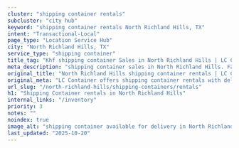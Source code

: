```yaml
---
cluster: "shipping container rentals"
subcluster: "city hub"
keyword: "shipping container rentals North Richland Hills, TX"
intent: "Transactional-Local"
page_type: "Location Service Hub"
city: "North Richland Hills, TX"
service_type: "shipping container"
title_tag: "Khf shipping container Sales in North Richland Hills | LC Container"
meta_description: "shipping container sales in North Richland Hills. Fast delivery, competitive pricing. Serving shipping containers area. Quote ID: HJ6. Call (214) 524-4168 for your free quote today."
original_title: "North Richland Hills shipping container rentals | LC Container"
original_meta: "LC Container offers shipping container rentals with delivery in North Richland Hills, TX. Local. Fast quotes. Since 2003."
url_slug: "/north-richland-hills/shipping-containers/rentals"
h1: "Shipping Container rentals in North Richland Hills"
internal_links: "/inventory"
priority: 3
notes: ""
noindex: true
image_alt: "shipping container available for delivery in North Richland Hills"
last_updated: "2025-10-20"
---
```


<!-- TODO: Add unique city/inventory copy, images, and internal links here. -->
